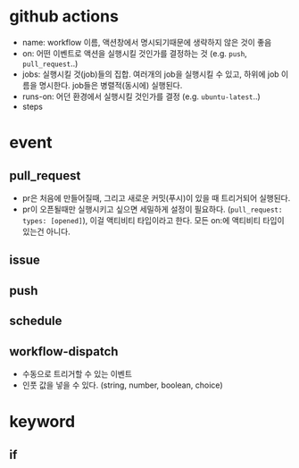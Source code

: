 #  github actions

- name: workflow 이름, 액션창에서 명시되기때문에 생략하지 않은 것이 좋음
- on: 어떤 이벤트로 액션을 실행시킬 것인가를 결정하는 것 (e.g. `push`, `pull_request`..)
- jobs: 실행시킬 것(job)들의 집합. 여러개의 job을 실행시킬 수 있고, 하위에 job 이름을 명시한다. job들은 병렬적(동시에) 실행된다.
- runs-on: 어던 환경에서 실행시킬 것인가를 결정 (e.g. `ubuntu-latest`..)
- steps

# event
## pull_request
- pr은 처음에 만들어질때, 그리고 새로운 커밋(푸시)이 있을 때 트리거되어 실행된다.
- pr이 오픈될때만 실행시키고 싶으면 세밀하게 설정이 필요하다. (`pull_request: types: [opened]`), 이걸 액티비티 타입이라고 한다. 모든 on:에 액티비티 타입이 있는건 아니다.
  
## issue

## push

## schedule

## workflow-dispatch
- 수동으로 트리거할 수 있는 이벤트
- 인풋 값을 넣을 수 있다. (string, number, boolean, choice)


# keyword
## if
